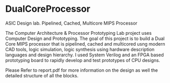 # DualCoreProcessor
ASIC Design lab. Pipelined, Cached, Multicore MIPS Processor

The Computer Architecture & Processor Prototyping Lab project uses Computer Design and Prototyping. The goal of this project is to build a Dual Core MIPS processor that is pipelined, cached and multicored usng modern CAD tools, logic simulation, logic synthesis using
hardware description languages and design hierarchy. I used System Verilog and an FPGA based prototyping board to rapidly develop and test prototypes of CPU designs.

Please Refer to report.pdf for more information on the design as well the detailed structure of all the blocks.
